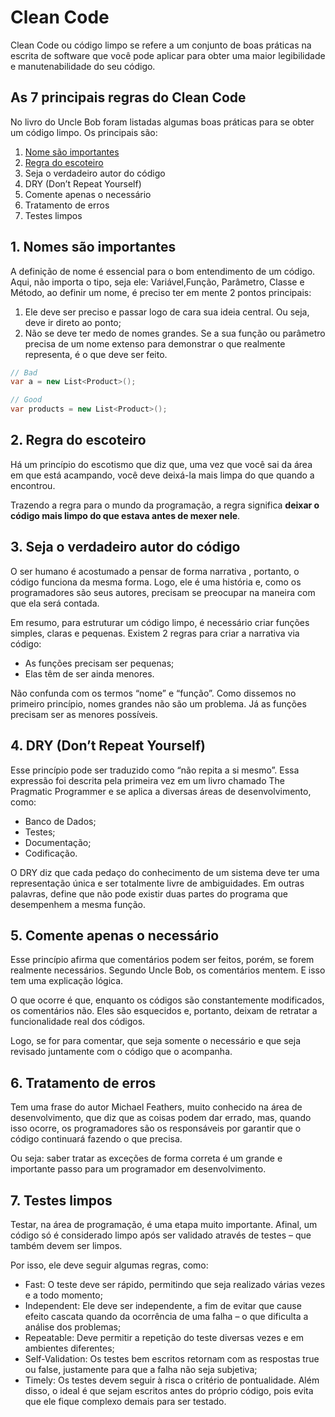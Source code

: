 # Clean Code

Clean Code ou código limpo se refere a um conjunto de boas práticas na escrita de software que você pode aplicar para obter uma maior legibilidade e manutenabilidade do seu código.

## As 7 principais regras do Clean Code


No livro do Uncle Bob foram listadas algumas boas práticas para se obter um código limpo. Os principais são:
1. [Nome são importantes](https://qbem-repos.github.io/developers/boas-praticas/clean-code#1-nomes-s%C3%A3o-importantes)
2. [Regra do escoteiro](https://qbem-repos.github.io/developers/boas-praticas/clean-code#2-regra-do-escoteiro)
3. Seja o verdadeiro autor do código
4. DRY (Don’t Repeat Yourself)
5. Comente apenas o necessário
6. Tratamento de erros
7. Testes limpos

## 1. Nomes são importantes

A definição de nome é essencial para o bom entendimento de um código. Aqui, não importa o tipo, seja ele: Variável,Função, Parâmetro, Classe e Método, ao definir um nome, é preciso ter em mente 2 pontos principais:

1. Ele deve ser preciso e passar logo de cara sua ideia central. Ou seja, deve ir direto ao ponto;
2. Não se deve ter medo de nomes grandes. Se a sua função ou parâmetro precisa de um nome extenso para demonstrar o que realmente representa, é o que deve ser feito.

```C#
// Bad
var a = new List<Product>();

// Good
var products = new List<Product>();
```

## 2. Regra do escoteiro

Há um princípio do escotismo que diz que, uma vez que você sai da área em que está acampando, você deve deixá-la mais limpa do que quando a encontrou.

Trazendo a regra para o mundo da programação, a regra significa **deixar o código mais limpo do que estava antes de mexer nele**.

## 3. Seja o verdadeiro autor do código

O ser humano é acostumado a pensar de forma narrativa , portanto, o código funciona da mesma forma. Logo, ele é uma história e, como os programadores são seus autores, precisam se preocupar na maneira com que ela será contada.

Em resumo, para estruturar um código limpo, é necessário criar funções simples, claras e pequenas. Existem 2 regras para criar a narrativa via código:
- As funções precisam ser pequenas;
- Elas têm de ser ainda menores.

Não confunda com os termos “nome” e “função”. Como dissemos no primeiro princípio, nomes grandes não são um problema. Já as funções precisam ser as menores possíveis.

## 4. DRY (Don’t Repeat Yourself)

Esse princípio pode ser traduzido como “não repita a si mesmo”. Essa expressão foi descrita pela primeira vez em um livro chamado The Pragmatic Programmer e se aplica a diversas áreas de desenvolvimento, como:

- Banco de Dados;
- Testes;
- Documentação;
- Codificação.

O DRY diz que cada pedaço do conhecimento de um sistema deve ter uma representação única e ser totalmente livre de ambiguidades. Em outras palavras, define que não pode existir duas partes do programa que desempenhem a mesma função.

## 5. Comente apenas o necessário
Esse princípio afirma que comentários podem ser feitos, porém, se forem realmente necessários. Segundo Uncle Bob, os comentários mentem. E isso tem uma explicação lógica.

O que ocorre é que, enquanto os códigos são constantemente modificados, os comentários não. Eles são esquecidos e, portanto, deixam de retratar a funcionalidade real dos códigos.

Logo, se for para comentar, que seja somente o necessário e que seja revisado juntamente com o código que o acompanha.

## 6. Tratamento de erros
Tem uma frase do autor Michael Feathers, muito conhecido na área de desenvolvimento, que diz que as coisas podem dar errado, mas, quando isso ocorre, os programadores são os responsáveis por garantir que o código continuará fazendo o que precisa.

Ou seja: saber tratar as exceções de forma correta é um grande e importante passo para um programador em desenvolvimento.

## 7. Testes limpos
Testar, na área de programação, é uma etapa muito importante. Afinal, um código só é considerado limpo após ser validado através de testes – que também devem ser limpos.

Por isso, ele deve seguir algumas regras, como:

- Fast: O teste deve ser rápido, permitindo que seja realizado várias vezes e a todo momento;
- Independent: Ele deve ser independente, a fim de evitar que cause efeito cascata quando da ocorrência de uma falha – o que dificulta a análise dos problemas;
- Repeatable: Deve permitir a repetição do teste diversas vezes e em ambientes diferentes;
- Self-Validation: Os testes bem escritos retornam com as respostas true ou false, justamente para que a falha não seja subjetiva;
- Timely: Os testes devem seguir à risca o critério de pontualidade. Além disso, o ideal é que sejam escritos antes do próprio código, pois evita que ele fique complexo demais para ser testado.

